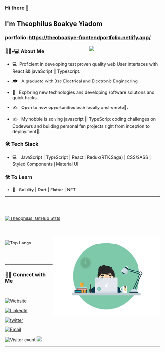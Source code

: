 ### Hi there 👋<h2> I'm Theophilus Boakye Yiadom</h2>

### portfolio:  https://theoboakye-frontendportfolio.netlify.app/

<img align='right' src="https://media.giphy.com/media/M9gbBd9nbDrOTu1Mqx/giphy.gif" width="230">

<h3> 👨🏻•💻 About Me </h3>

- 💻  &nbsp;Proficient in developing test proven quality web User interfaces with React && javaScript || Typescript.

- 🎓 &nbsp; A graduate with Bsc Electrical and Electronic Engineering.

- 🤔 &nbsp; Exploring new technologies and developing software solutions and quick hacks.

- ✍️ &nbsp; Open to new opportunities both locally and remote🤔.
  
- ✍️ &nbsp; My hobbie is solving javascript || TypeScript coding challenges on Codewars and building personal fun projects right from inception to deployment🤔.

<h3>🛠 Tech Stack</h3>



- 💻 &nbsp; JavaScript | TypeScript | React | Redux(RTK,Saga) | CSS/SASS | Styled Components | Material UI


<!--

- 🛢 &nbsp; MySQL | MongoDB

- 🔧 &nbsp; Git | Markdown | Selenium | Tidyverse

- 🖥 &nbsp; Illustrator| Photoshop | InDesign

-->




<h3>🛠 To Learn</h3>

- 🔧 &nbsp; Solidity | Dart | Flutter | NFT

<hr>



<br/><br/>

[![Theophilus' GitHub Stats](https://github-readme-stats.vercel.app/api?username=THEO-184&show_icons=true)](https://github.com/shivam0110)

<br/>

<br/>

<img src="https://github.com/nirala69/nirala69/blob/master/70804f7e25b11f29db904f2fa7b4cd9d.gif" width="350" align='right'>

![Top Langs](https://github-readme-stats.vercel.app/api/top-langs/?username=THEO-184&show_icons=true)

<br><br>



<hr>



<h3> 🤝🏻 Connect with Me </h3>

<br>



<p align="center">

<a href="https://theoboakye-frontendportfolio.netlify.app/"><img alt="Website" src="https://img.shields.io/badge/Theophilus.netlify.app-black?style=flat-square&logo=google-chrome"></a>

<a href="https://www.linkedin.com/in/theophilus-boakye-yiadom-142a071a3/"><img alt="LinkedIn" src="https://img.shields.io/badge/LinkedIn-Theophilus%20Boakye-blue?style=flat-square&logo=linkedin"></a>

<a href="https://twitter.com/tbyiadom1"><img alt="twitter" src="https://img.shields.io/badge/twitter?style=flat-square&logo=instagram"></a>

<a href="mailto:theophilusboakye47@gmail.com"><img alt="Email" src="https://img.shields.io/badge/Email-theophilusboakye47@gmail.com-blue?style=flat-square&logo=gmail"></a>

</p>





![Visitor count](https://visitor-badge.laobi.icu/badge?page_id=theophilusboakye.theo)   <img src="https://media.giphy.com/media/dxn6fRlTIShoeBr69N/giphy.gif" width="30">





<hr>


